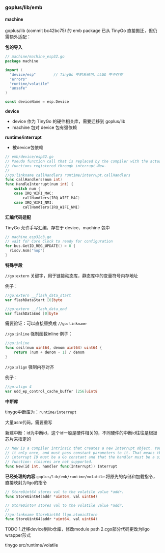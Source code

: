 ### goplus/lib/emb
#### machine

goplus/lib (commit bc42bc75) 的 emb package 已从 TinyGo 直接搬迁，但仍需额外适配：

**包的导入**
```go
// machine/machine_esp32.go
package machine

import (
  "device/esp"        // TinyGo 中的系统包，LLGO 中不存在
  "errors"
  "runtime/volatile"
  "unsafe"
)

const deviceName = esp.Device
```
**device**

* device 作为 TinyGo 的硬件相关库，需要迁移到 goplus/lib
* machine 包对 device 包有强依赖

**runtime/interrupt**
* 被device包依赖
```go
// emb/device/esp32.go
// Pseudo function call that is replaced by the compiler with the actual
// functions registered through interrupt.New.
//
//go:linkname callHandlers runtime/interrupt.callHandlers
func callHandlers(num int)
func HandleInterrupt(num int) {
	switch num {
	case IRQ_WIFI_MAC:
		callHandlers(IRQ_WIFI_MAC)
	case IRQ_WIFI_NMI:
		callHandlers(IRQ_WIFI_NMI)
```

**汇编代码适配**

TinyGo 允许手写汇编，存在于 device、machine 包中

```go
// machine_esp32c3.go
// wait for Core Clock to ready for configuration
for bus.GetID_REG_UPDATE() > 0 {
  riscv.Asm("nop")
}
```

**特殊字段**

`//go:extern` 关键字，用于链接动态库，静态库中的变量符号内存地址

例子：

```go
//go:extern __flash_data_start
var flashDataStart [0]byte

//go:extern __flash_data_end
var flashDataEnd [0]byte
```

需要验证：可以直接替换成 `//go:linkname`

`//go:inline` 强制函数inline
例子：
```go
//go:inline
func ceil(num uint64, denom uint64) uint64 {
	return (num + denom - 1) / denom
}
```

`//go:align` 强制内存对齐

例子：

```go
//go:align 4
var udd_ep_control_cache_buffer [256]uint8
```


**中断库**

tinygo中断库为：`runtime/interrupt`

大量asm代码，需要重写

新建中断：id为中断id，这个id一般是硬件相关的，不同硬件的中断id往往是根据芯片来指定的

```go
// New is a compiler intrinsic that creates a new Interrupt object. You may call
// it only once, and must pass constant parameters to it. That means that the
// interrupt ID must be a Go constant and that the handler must be a simple
// function: closures are not supported.
func New(id int, handler func(Interrupt)) Interrupt
```



**已经处理的内容**
`goplus/lib/emb/runtime/volatile`
将原先的存储和加载指令，直接映射为llgo的指令
```go
// StoreUint64 stores val to the volatile value *addr.
func StoreUint64(addr *uint64, val uint64)
```
```go
// StoreUint64 stores val to the volatile value *addr.
//
//go:linkname StoreUint64 llgo.atomicStore
func StoreUint64(addr *uint64, val uint64)
```



TODO
1.迁移device到lib仓库，修改module path
2.cgo部分代码更改为llgo wrapper形式


tinygo
src/runtime/volatile

